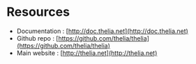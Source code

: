 # Resources

* Documentation : [http://doc.thelia.net](http://doc.thelia.net)
* Github repo : [https://github.com/thelia/thelia](https://github.com/thelia/thelia)
* Main website : [http://thelia.net](http://thelia.net)
